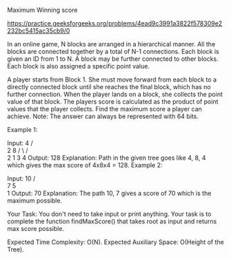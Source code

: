Maximum Winning score

https://practice.geeksforgeeks.org/problems/4ead9c3991a3822f578309e2232bc5415ac35cb9/0

In an online game, N blocks are arranged in a hierarchical manner. All the blocks are connected together by a total of N-1 connections. Each block is given an ID from 1 to N. A block may be further connected to other blocks. Each block is also assigned a specific point value.

A player starts from Block 1. She must move forward from each block to a directly connected block until she reaches the final block, which has no further connection. When the player lands on a block, she collects the point value of that block. The players score is calculated as the product of point values that the player collects.
Find the maximum score a player can achieve.
Note: The answer can always be represented with 64 bits.


Example 1:

Input:
     4
    / \
   2   8
  / \ / \
 2  1 3  4
Output: 128
Explanation: Path in the given tree 
goes like 4, 8, 4 which gives the max
score of 4x8x4 = 128.
Example 2:

Input:
     10
   /    \
  7      5
          \
           1
Output: 70
Explanation: The path 10, 7 gives a 
score of 70 which is the maximum possible.

Your Task:
You don't need to take input or print anything. Your task is to complete the function findMaxScore() that takes root as input and returns max score possible.


Expected Time Complexity: O(N).
Expected Auxiliary Space: O(Height of the Tree).

